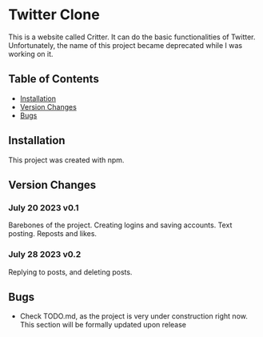 # Twitter Clone
This is a website called Critter. It can do the basic functionalities of Twitter. Unfortunately, the name of this project became deprecated while I was working on it.

## Table of Contents
* [Installation](#installation)
* [Version Changes](#version-changes)
* [Bugs](#bugs)

## Installation
This project was created with npm. 

## Version Changes
### July 20 2023 v0.1
Barebones of the project. Creating logins and saving accounts. Text posting. Reposts and likes.
### July 28 2023 v0.2
Replying to posts, and deleting posts.

## Bugs
* Check TODO.md, as the project is very under construction right now. This section will be formally updated upon release
